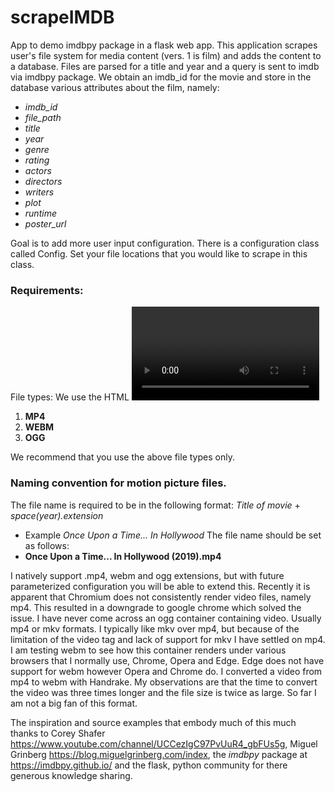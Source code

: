# scrapeIMDB
App to demo imdbpy package in a flask web app. This application scrapes user's file system for media content (vers. 1 is film) and adds the content
to a database. Files are parsed for a title and year and a query is sent to imdb via imdbpy package. We obtain an imdb_id for the movie and store in the 
database various attributes about the film, namely:
- *imdb_id*
- *file_path*
- *title*
- *year*
- *genre*
- *rating*
- *actors*
- *directors*
- *writers*
- *plot*
- *runtime*
- *poster_url*

Goal is to add more user input configuration.
There is a configuration class called Config. Set your file locations that you would like to scrape in this class. 

### Requirements:
File types: We use the HTML <video> element to render video on a web page. This HTML element will render the following film types:
1. **MP4**
2. **WEBM**
3. **OGG** 

 We recommend that you use the above file types only.
 

### Naming convention for motion picture files.
The file name is required to be in the following format:
    *Title of movie* + *space(year).extension*
- Example
  *Once Upon a Time... In Hollywood*  The file name should be set as follows:
- **Once Upon a Time... In Hollywood (2019).mp4**

I natively support .mp4, webm and ogg extensions, but with future parameterized configuration you will be able to extend this.
Recently it is apparent that Chromium does not consistently render video files, namely mp4. This resulted in a downgrade 
to google chrome which solved the issue. I have never come across an ogg container containing video. Usually mp4 or mkv formats. 
I typically like mkv over mp4, but because of the limitation of the video tag and lack of support for mkv I have settled 
on mp4. I am testing webm to see how this container renders under various browsers that I normally use, Chrome, Opera and Edge. Edge does not
have support for webm however Opera and Chrome do. I converted a video from mp4 to webm with Handrake. My observations are that the time to 
convert the video was three times longer and the file size is twice as large. So far I am not a big fan of this format. 

The inspiration and source examples that embody much of this much thanks to Corey Shafer https://www.youtube.com/channel/UCCezIgC97PvUuR4_gbFUs5g, 
Miguel Grinberg https://blog.miguelgrinberg.com/index, the *imdbpy* package at https://imdbpy.github.io/ 
and the flask, python community for there generous knowledge sharing.
